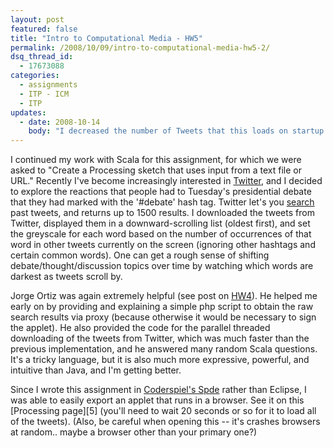 ```yaml
---
layout: post
featured: false
title: "Intro to Computational Media - HW5"
permalink: /2008/10/09/intro-to-computational-media-hw5-2/
dsq_thread_id:
  - 17673088
categories:
  - assignments
  - ITP - ICM
  - ITP
updates:
  - date: 2008-10-14
    body: "I decreased the number of Tweets that this loads on startup to 20 pages with 15 each, since it seemed to be breaking sporadically. It should behave more consistently now."
---
```

I continued my work with Scala for this assignment, for which we were asked to "Create a Processing sketch that uses input from a text file or URL." Recently I've become increasingly interested in [Twitter][1], and I decided to explore the reactions that people had to Tuesday's presidential debate that they had marked with the '#debate' hash tag. Twitter let's you [search][2] past tweets, and returns up to 1500 results. I downloaded the tweets from Twitter, displayed them in a downward-scrolling list (oldest first), and set the greyscale for each word based on the number of occurrences of that word in other tweets currently on the screen (ignoring other hashtags and certain common words). One can get a rough sense of shifting debate/thought/discussion topics over time by watching which words are darkest as tweets scroll by.

Jorge Ortiz was again extremely helpful (see post on [HW4][3]). He helped me early on by providing and explaining a simple php script to obtain the raw search results via proxy (because otherwise it would be necessary to sign the applet). He also provided the code for the parallel threaded downloading of the tweets from Twitter, which was much faster than the previous implementation, and he answered many random Scala questions. It's a tricky language, but it is also much more expressive, powerful, and intuitive than Java, and I'm getting better.

Since I wrote this assignment in [Coderspiel's Spde][4] rather than Eclipse, I was able to easily export an applet that runs in a browser. See it on this [Processing page][5] (you'll need to wait 20 seconds or so for it to load all of the tweets). (Also, be careful when opening this -- it's crashes browsers at random.. maybe a browser other than your primary one?)

 [1]: http://twitter.com/
 [2]: http://search.twitter.com/
 [3]: /2008/10/09/intro-to-computational-media-hw4/
 [4]: http://technically.us/code/archive/2008/10/#item-5788
 [4]: /projects/fall08/icm/hw5/